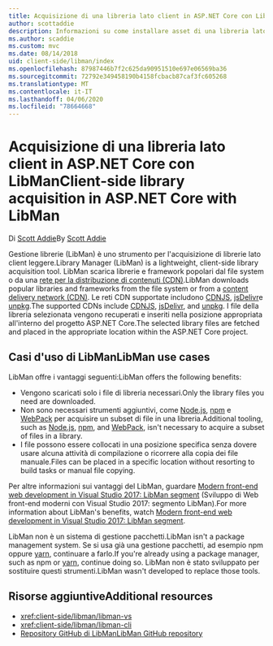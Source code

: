 ```yaml
---
title: Acquisizione di una libreria lato client in ASP.NET Core con LibMan
author: scottaddie
description: Informazioni su come installare asset di una libreria lato client in un progetto ASP.NET Core tramite Gestione librerie (LibMan).
ms.author: scaddie
ms.custom: mvc
ms.date: 08/14/2018
uid: client-side/libman/index
ms.openlocfilehash: 87987446b7f2c625da90951510e697e06569ba36
ms.sourcegitcommit: 72792e349458190b4158fcbacb87caf3fc605268
ms.translationtype: MT
ms.contentlocale: it-IT
ms.lasthandoff: 04/06/2020
ms.locfileid: "78664668"
---
```

# <a name="client-side-library-acquisition-in-aspnet-core-with-libman"></a><span data-ttu-id="b4b19-103">Acquisizione di una libreria lato client in ASP.NET Core con LibMan</span><span class="sxs-lookup"><span data-stu-id="b4b19-103">Client-side library acquisition in ASP.NET Core with LibMan</span></span>

<span data-ttu-id="b4b19-104">Di [Scott Addie](https://twitter.com/Scott_Addie)</span><span class="sxs-lookup"><span data-stu-id="b4b19-104">By [Scott Addie](https://twitter.com/Scott_Addie)</span></span>

<span data-ttu-id="b4b19-105">Gestione librerie (LibMan) è uno strumento per l'acquisizione di librerie lato client leggere.</span><span class="sxs-lookup"><span data-stu-id="b4b19-105">Library Manager (LibMan) is a lightweight, client-side library acquisition tool.</span></span> <span data-ttu-id="b4b19-106">LibMan scarica librerie e framework popolari dal file system o da una [rete per la distribuzione di contenuti (CDN)](https://wikipedia.org/wiki/Content_delivery_network).</span><span class="sxs-lookup"><span data-stu-id="b4b19-106">LibMan downloads popular libraries and frameworks from the file system or from a [content delivery network (CDN)](https://wikipedia.org/wiki/Content_delivery_network).</span></span> <span data-ttu-id="b4b19-107">Le reti CDN supportate includono [CDNJS](https://cdnjs.com/), [jsDelivr](https://www.jsdelivr.com/)e [unpkg](https://unpkg.com/#/).</span><span class="sxs-lookup"><span data-stu-id="b4b19-107">The supported CDNs include [CDNJS](https://cdnjs.com/), [jsDelivr](https://www.jsdelivr.com/), and [unpkg](https://unpkg.com/#/).</span></span> <span data-ttu-id="b4b19-108">I file della libreria selezionata vengono recuperati e inseriti nella posizione appropriata all'interno del progetto ASP.NET Core.</span><span class="sxs-lookup"><span data-stu-id="b4b19-108">The selected library files are fetched and placed in the appropriate location within the ASP.NET Core project.</span></span>

## <a name="libman-use-cases"></a><span data-ttu-id="b4b19-109">Casi d'uso di LibMan</span><span class="sxs-lookup"><span data-stu-id="b4b19-109">LibMan use cases</span></span>

<span data-ttu-id="b4b19-110">LibMan offre i vantaggi seguenti:</span><span class="sxs-lookup"><span data-stu-id="b4b19-110">LibMan offers the following benefits:</span></span>

* <span data-ttu-id="b4b19-111">Vengono scaricati solo i file di libreria necessari.</span><span class="sxs-lookup"><span data-stu-id="b4b19-111">Only the library files you need are downloaded.</span></span>
* <span data-ttu-id="b4b19-112">Non sono necessari strumenti aggiuntivi, come [Node.js](https://nodejs.org), [npm](https://www.npmjs.com) e [WebPack](https://webpack.js.org) per acquisire un subset di file in una libreria.</span><span class="sxs-lookup"><span data-stu-id="b4b19-112">Additional tooling, such as [Node.js](https://nodejs.org), [npm](https://www.npmjs.com), and [WebPack](https://webpack.js.org), isn't necessary to acquire a subset of files in a library.</span></span>
* <span data-ttu-id="b4b19-113">I file possono essere collocati in una posizione specifica senza dovere usare alcuna attività di compilazione o ricorrere alla copia dei file manuale.</span><span class="sxs-lookup"><span data-stu-id="b4b19-113">Files can be placed in a specific location without resorting to build tasks or manual file copying.</span></span>

<span data-ttu-id="b4b19-114">Per altre informazioni sui vantaggi del LibMan, guardare [Modern front-end web development in Visual Studio 2017: LibMan segment](https://channel9.msdn.com/Events/Build/2017/B8073#time=43m34s) (Sviluppo di Web front-end moderni con Visual Studio 2017: segmento LibMan).</span><span class="sxs-lookup"><span data-stu-id="b4b19-114">For more information about LibMan's benefits, watch [Modern front-end web development in Visual Studio 2017: LibMan segment](https://channel9.msdn.com/Events/Build/2017/B8073#time=43m34s).</span></span>

<span data-ttu-id="b4b19-115">LibMan non è un sistema di gestione pacchetti.</span><span class="sxs-lookup"><span data-stu-id="b4b19-115">LibMan isn't a package management system.</span></span> <span data-ttu-id="b4b19-116">Se si usa già una gestione pacchetti, ad esempio npm oppure [yarn](https://yarnpkg.com), continuare a farlo.</span><span class="sxs-lookup"><span data-stu-id="b4b19-116">If you're already using a package manager, such as npm or [yarn](https://yarnpkg.com), continue doing so.</span></span> <span data-ttu-id="b4b19-117">LibMan non è stato sviluppato per sostituire questi strumenti.</span><span class="sxs-lookup"><span data-stu-id="b4b19-117">LibMan wasn't developed to replace those tools.</span></span>

## <a name="additional-resources"></a><span data-ttu-id="b4b19-118">Risorse aggiuntive</span><span class="sxs-lookup"><span data-stu-id="b4b19-118">Additional resources</span></span>

* <xref:client-side/libman/libman-vs>
* <xref:client-side/libman/libman-cli>
* [<span data-ttu-id="b4b19-119">Repository GitHub di LibMan</span><span class="sxs-lookup"><span data-stu-id="b4b19-119">LibMan GitHub repository</span></span>](https://github.com/aspnet/LibraryManager)
